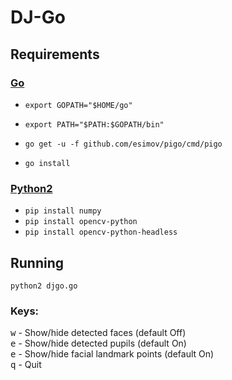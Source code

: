 # DJ-Go

## Requirements

### [Go](https://golang.org/dl/) 

* `export GOPATH="$HOME/go"`
* `export PATH="$PATH:$GOPATH/bin"`

* `go get -u -f github.com/esimov/pigo/cmd/pigo`
* `go install`

### [Python2](https://www.python.org/downloads/release/python-2718/)

* `pip install numpy`
* `pip install opencv-python`
* `pip install opencv-python-headless`

## Running

`python2 djgo.go`

### Keys:
<kbd>w</kbd> - Show/hide detected faces (default Off)<br/>
<kbd>e</kbd> - Show/hide detected pupils (default On)<br/>
<kbd>e</kbd> - Show/hide facial landmark points (default On)<br/>
<kbd>q</kbd> - Quit